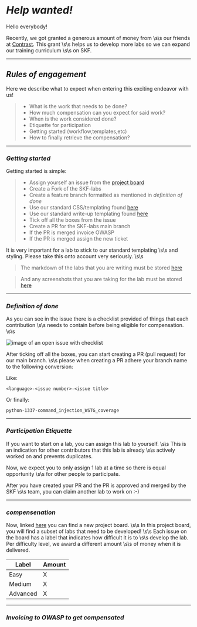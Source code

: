 # *Help wanted!*

Hello everybody!

Recently, we got granted a generous amount of money from \s\s
our friends at [Contrast](https://www.contrastsecurity.com/). This grant \s\s
helps us to develop more labs so we can expand our training curriculum \s\s
on SKF.

---

## *Rules of engagement*

Here we describe what to expect when entering this exciting endeavor with us!

> - What is the work that needs to be done?
> - How much compensation can you expect for said work?
> - When is the work considered done?
> - Etiquette for participation
> - Getting started (workflow,templates,etc)
> - How to finally retrieve the compensation?

---

### *Getting started*

Getting started is simple:

> - Assign yourself an issue from the [project board](https://github.com/blabla1337/skf-labs/projects/2)
> - Create a Fork of the SKF-labs
> - Create a feature branch formatted as mentioned in *definition of done*
> - Use our standard CSS/templating found [here](https://github.com/blabla1337/skf-labs/tree/master/lab-template)
> - Use our standard write-up templating found [here](https://github.com/blabla1337/skf-labs/blob/master/template.md)
> - Tick off all the boxes from the issue
> - Create a PR for the SKF-labs main branch
> - If the PR is merged invoice OWASP
> - If the PR is merged assign the new ticket

It is very important for a lab to stick to our standard templating \s\s
and styling. Please take this onto account very seriously. \s\s

>The markdown of the labs that you are writing must
 be stored [ here ](https://github.com/blabla1337/skf-labs/tree/master/md/Python)

>And any screenshots that you are taking for the lab must be stored [here](https://github.com/blabla1337/skf-labs/tree/master/.gitbook/assets)

---

### *Definition of done*

As you can see in the issue there is a checklist provided of things that each contribution \s\s
needs to contain before being eligible for compensation. \s\s

 ![image of an open issue with checklist](/assets/images/tux.png)

After ticking off all the boxes, you can start creating a PR (pull request) for our main branch. \s\s
please when creating a PR adhere your branch name to the following conversion:

Like:

`
<language>-<issue number>-<issue title>
`

Or finally:

`
python-1337-command_injection_WSTG_coverage
`

---

### *Participation Etiquette*

If you want to start on a lab, you can assign this lab to yourself. \s\s
This is an indication for other contributors that this lab is already \s\s
actively worked on and prevents duplicates. 

Now, we expect you to only assign 1 lab at a time so there is equal opportunity \s\s
for other people to participate. 

After you have created your PR and the PR is approved and merged by the SKF  \s\s
team, you can claim another lab to work on :-)

---

### *compensenation*

Now, linked [here](https://link) you can find a new project board. \s\s
In this project board, you will find a subset of labs that need to be developed! \s\s
Each issue on the board has a label that indicates how difficult it is to \s\s
develop the lab. Per difficulty level, we award a different amount \s\s
of money when it is delivered.

| Label    | Amount |
|----------|--------|
| Easy     | X      |
| Medium   | X      |
| Advanced | X      |

---

### *Invoicing to OWASP to get compensated*

